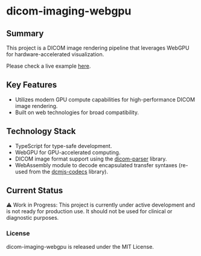 # dicom-imaging-webgpu

## Summary
This project is a DICOM image rendering pipeline that leverages WebGPU for hardware-accelerated visualization.

Please check a live example [here][dicom-imaging-webgpu-live-example-url].

## Key Features
- Utilizes modern GPU compute capabilities for high-performance DICOM image rendering.
- Built on web technologies for broad compatibility.

## Technology Stack
- TypeScript for type-safe development.
- WebGPU for GPU-accelerated computing.
- DICOM image format support using the [dicom-parser][dicom-parser-url] library.
- WebAssembly module to decode encapsulated transfer syntaxes (re-used from the [dcmjs-codecs][dcmjs-codecs-url] library).

## Current Status
⚠️ Work in Progress: This project is currently under active development and is not ready for production use. It should not be used for clinical or diagnostic purposes.

### License
dicom-imaging-webgpu is released under the MIT License.

[dicom-parser-url]: https://github.com/cornerstonejs/dicomParser
[dcmjs-codecs-url]: https://github.com/PantelisGeorgiadis/dcmjs-codecs
[dicom-imaging-webgpu-live-example-url]: https://pantelisgeorgiadis.github.io/dicom-imaging-webgpu/
